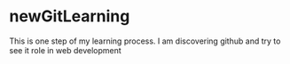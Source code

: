 # newGitLearning
This is one step of my learning process. I am discovering github and try to see it role in web development